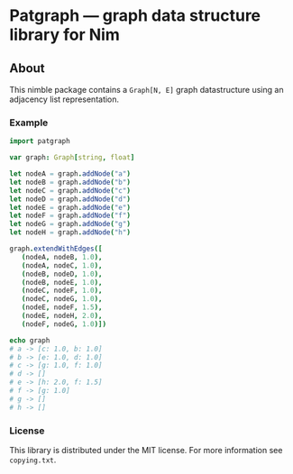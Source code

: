 
# Patgraph — graph data structure library for Nim

## About
This nimble package contains a ``Graph[N, E]`` graph datastructure using an adjacency list representation.

### Example

```nim
import patgraph

var graph: Graph[string, float]

let nodeA = graph.addNode("a")
let nodeB = graph.addNode("b")
let nodeC = graph.addNode("c")
let nodeD = graph.addNode("d")
let nodeE = graph.addNode("e")
let nodeF = graph.addNode("f")
let nodeG = graph.addNode("g")
let nodeH = graph.addNode("h")

graph.extendWithEdges([
   (nodeA, nodeB, 1.0),
   (nodeA, nodeC, 1.0),
   (nodeB, nodeD, 1.0),
   (nodeB, nodeE, 1.0),
   (nodeC, nodeF, 1.0),
   (nodeC, nodeG, 1.0),
   (nodeE, nodeF, 1.5),
   (nodeE, nodeH, 2.0),
   (nodeF, nodeG, 1.0)])

echo graph
# a -> [c: 1.0, b: 1.0]
# b -> [e: 1.0, d: 1.0]
# c -> [g: 1.0, f: 1.0]
# d -> []
# e -> [h: 2.0, f: 1.5]
# f -> [g: 1.0]
# g -> []
# h -> []
```

### License

This library is distributed under the MIT license. For more information see `copying.txt`.
